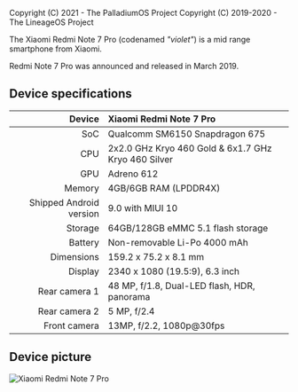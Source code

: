 Copyright (C) 2021 - The PalladiumOS Project
Copyright (C) 2019-2020 - The LineageOS Project

The Xiaomi Redmi Note 7 Pro (codenamed _"violet"_) is a mid range smartphone from Xiaomi.

Redmi Note 7 Pro was announced and released in March 2019.

## Device specifications

| Device       | Xiaomi Redmi Note 7 Pro                             |
| -----------: | :-------------------------------------------------- |
| SoC          | Qualcomm SM6150 Snapdragon 675                      |
| CPU          | 2x2.0 GHz Kryo 460 Gold & 6x1.7 GHz Kryo 460 Silver |
| GPU          | Adreno 612                                          |
| Memory       | 4GB/6GB RAM (LPDDR4X)                               |
| Shipped Android version | 9.0 with MIUI 10                         |
| Storage      | 64GB/128GB eMMC 5.1 flash storage                   |
| Battery      | Non-removable Li-Po 4000 mAh                        |
| Dimensions   | 159.2 x 75.2 x 8.1 mm                               |
| Display      | 2340 x 1080 (19.5:9), 6.3  inch                     |
| Rear camera 1 | 48 MP, f/1.8, Dual-LED flash, HDR, panorama        |
| Rear camera 2 | 5 MP, f/2.4                                        |
| Front camera | 13MP, f/2.2, 1080p@30fps                            |

## Device picture

![Xiaomi Redmi Note 7 Pro](https://i01.appmifile.com/v1/MI_18455B3E4DA706226CF7535A58E875F0267/pms_1551087520.34558030.jpg "Xiaomi Redmi Note 7 Pro in Neptune Blue")
